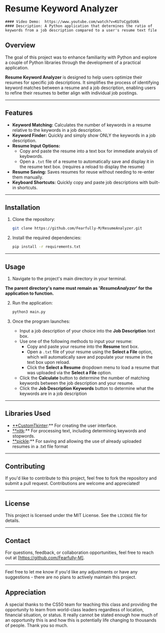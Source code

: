 # Resume Keyword Analyzer
    #### Video Demo:  https://www.youtube.com/watch?v=KU7oCgp5U6k
    #### Description: A Python application that determines the ratio of keywords from a job description compared to a user's resume text file

## Overview

The goal of this project was to enhance familiarity with Python and explore a couple of Python libraries through the development of a practical application.

**Resume Keyword Analyzer** is designed to help users optimize their resumes for specific job descriptions. It simplifies the process of identifying keyword matches between a resume and a job description, enabling users to refine their resumes to better align with individual job postings.

---

## Features

- **Keyword Matching:** Calculates the number of keywords in a resume relative to the keywords in a job description.
- **Keyword Finder:** Quickly and simply show ONLY the keywords in a job description.
- **Resume Input Options:**
    - Copy and paste the resume into a text box for immediate analysis of keybwords.
    - Open a `.txt` file of a resume to automatically save and display it in the resume text box. (requires a reload to display the resume)
- **Resume Saving:** Saves resumes for reuse without needing to re-enter them manually.
- **Keyboard Shortcuts:** Quickly copy and paste job descriptions with built-in shortcuts.

---

## Installation

1. Clone the repository:
    
    ```bash
    git clone https://github.com/Fearfully-M/ResumeAnalyzer.git
    
    ```
    
2. Install the required dependencies:
    
    ```bash
    pip install -r requirements.txt
    
    ```

---

## Usage

1. Navigate to the project's main directory in your terminal. 

**The parent directory's name must remain as '*ResumeAnalyzer*' for the application to function.**

2. Run the application:
    
    ```bash
    python3 main.py
    ```
    
3. Once the program launches:
    - Input a job description of your choice into the **Job Description** text box.
    - Use one of the following methods to input your resume:
        - Copy and paste your resume into the **Resume** text box.
        - Open a `.txt` file of your resume using the **Select a File** option, which will automatically save and populate your resume in the text box upon reload.
         - Click the **Select a Resume** dropdown menu to load a resume that was uploaded via the **Select a File** option.
    - Click the **Calculate** button to determine the number of matching keywords between the job description and your resume.
    - Click the **Job Description Keywords** button to determine what the keywords are in a job description

---

## Libraries Used

- [**CustomTkinter](https://github.com/TomSchimansky/CustomTkinter):** For creating the user interface.
- [**nltk](https://www.nltk.org/):** For processing text, including determining keywords and stopwords.
- [**pickle](https://www.nltk.org/):** For saving and allowing the use of already uploaded resumes in a .txt file format

---

## Contributing

If you'd like to contribute to this project, feel free to fork the repository and submit a pull request. Contributions are welcome and appreciated!

---

## License

This project is licensed under the MIT License. See the `LICENSE` file for details.

---

## Contact

For questions, feedback, or collaboration opportunities, feel free to reach out at [https://github.com/Fearfully-M].

---

Feel free to let me know if you'd like any adjustments or have any suggestions - there are no plans to actively maintain this project. 

## Appreciation

A special thanks to the CS50 team for teaching this class and providing the opportunity to learn from world-class leaders regardless of location, financial situation, or status. It really cannot be stated enough how much of an opportunity this is and how this is potentially life changing to thousands of people. Thank you so much.
